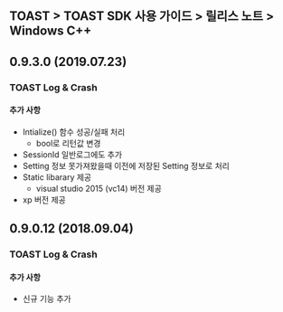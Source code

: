 ## TOAST > TOAST SDK 사용 가이드 > 릴리스 노트 > Windows C++

## 0.9.3.0 (2019.07.23)

### TOAST Log & Crash

#### 추가 사항

* Intialize() 함수 성공/실패 처리
	* bool로 리턴값 변경
* SessionId 일반로그에도 추가
* Setting 정보 못가져왔을때 이전에 저장된 Setting 정보로 처리
* Static libarary 제공
	* visual studio 2015 (vc14) 버전 제공
* xp 버전 제공 

## 0.9.0.12 (2018.09.04)

### TOAST Log & Crash

#### 추가 사항

* 신규 기능 추가